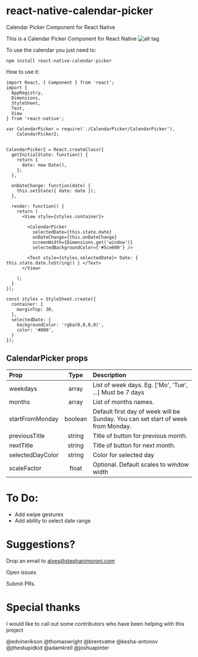 # react-native-calendar-picker
Calendar Picker Component for React Native


This is a Calendar Picker Component for React Native
![alt tag](https://raw.github.com/stephy/CalendarPicker/master/calendarPicker.gif)

To use the calendar you just need to:

	npm install react-native-calendar-picker

How to use it:

	import React, { Component } from 'react';
	import {
	  AppRegistry,
	  Dimensions,
	  StyleSheet,
	  Text,
	  View
	} from 'react-native';

	var CalendarPicker = require('./CalendarPicker/CalendarPicker'),
	    CalendarPicker2;


	CalendarPicker2 = React.createClass({
	  getInitialState: function() {
	    return {
	      date: new Date(),
	    };
	  },

	  onDateChange: function(date) {
	    this.setState({ date: date });
	  },

	  render: function() {
	    return (
	      <View style={styles.container}>

	        <CalendarPicker 
	          selectedDate={this.state.date}
	          onDateChange={this.onDateChange}
	          screenWidth={Dimensions.get('window')}
	          selectedBackgroundColor={'#5ce600'} />

	        <Text style={styles.selectedDate}> Date: { this.state.date.toString() } </Text>
	      </View>

	    );
	  }
	});

	const styles = StyleSheet.create({
	  container: {
	    marginTop: 30,
	  },
	  selectedDate: {
	    backgroundColor: 'rgba(0,0,0,0)',
	    color: '#000',
	  }
	});

## CalendarPicker props
| Prop | Type | Description |
:------------ |:---------------:| :-----|
| weekdays | array | List of week days. Eg. ['Mo', 'Tue', ...] Must be 7 days |
| months | array | List of months names. |
| startFromMonday | boolean | Default first day of week will be Sunday. You can set start of week from Monday. |
| previousTitle | string | Title of button for previous month. |
| nextTitle | string | Title of button for next month. |
| selectedDayColor | string | Color for selected day |
| scaleFactor | float | Optional. Default scales to window width |


# To Do:

- Add swipe gestures
- Add ability to select date range


# Suggestions?

Drop an email to alves@stephanimoroni.com

Open issues

Submit PRs.


# Special thanks

I would like to call out some contributors who have been helping with this project

@edvinerikson
@thomaswright
@brentvatne
@kesha-antonov
@jthestupidkid
@adamkrell
@joshuapinter